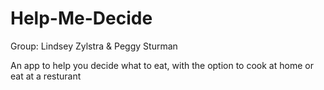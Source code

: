 # Help-Me-Decide

Group: Lindsey Zylstra & Peggy Sturman

An app to help you decide what to eat, with the option to cook at home or eat at a resturant
